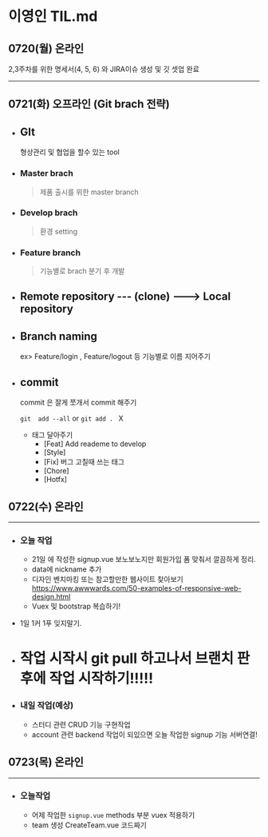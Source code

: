 # 이영인 TIL.md



## 0720(월) 온라인

2,3주차를 위한 명세서(4, 5, 6) 와 JIRA이슈 생성 및 깃 셋업 완료

---



## 0721(화) 오프라인 (Git brach 전략)


- ## GIt 

  형상관리 및 협업을 할수 있는 tool

- ### Master brach 

  > 제품 출시를 위한 master branch

  

- ### Develop brach

  > 환경 setting

  

- ### Feature branch

  > 기능별로 brach 분기 후 개발
  
  

- ## Remote repository  --- (clone) ---> Local repository

- ## Branch naming

  ex> Feature/login , Feature/logout 등 기능별로 이름 지어주기

- ## commit

  commit 은 잘게 쪼개서 commit 해주기

  `git  add --all` or `git add . ` X

  - 태그 달아주기
    - [Feat] Add reademe to develop
    - [Style]
    - [Fix] 버그 고칠때 쓰는 태그
    - [Chore] 
    - [Hotfx]




## 0722(수) 온라인

---

- ### 오늘 작업

  - 21일 에 작성한 signup.vue 보노보노지만 회원가입 폼 맞춰서 깔끔하게 정리.
  - data에 nickname 추가
  - 디자인 벤치마킹 또는 참고할만한 웹사이트 찾아보기
     https://www.awwwards.com/50-examples-of-responsive-web-design.html
  - Vuex 및 bootstrap 복습하기!
  
- 1일 1커 1푸 잊지말기.

- # 작업 시작시 git pull 하고나서 브랜치 판 후에 작업 시작하기!!!!!



- ### 내일 작업(예상)

  - 스터디 관련 CRUD 기능 구현작업
  - account 관련 backend 작업이 되있으면 오늘 작업한 signup 기능 서버연결!



## 0723(목) 온라인

---

- ### 오늘작업

  - 어제 작업한 `signup.vue` methods 부분 vuex 적용하기
  - team 생성 CreateTeam.vue 코드짜기